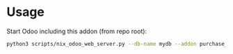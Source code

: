 # Usage

Start Odoo including this addon (from repo root):

```bash
python3 scripts/nix_odoo_web_server.py --db-name mydb --addon purchase_order_downpayment
```
